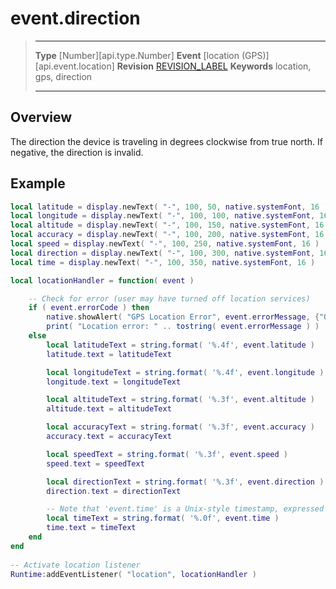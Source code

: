 
# event.direction

> --------------------- ------------------------------------------------------------------------------------------
> __Type__              [Number][api.type.Number]
> __Event__             [location (GPS)][api.event.location]
> __Revision__          [REVISION_LABEL](REVISION_URL)
> __Keywords__          location, gps, direction
> --------------------- ------------------------------------------------------------------------------------------

## Overview

The direction the device is traveling in degrees clockwise from true north. If negative, the direction is invalid.

## Example

``````lua
local latitude = display.newText( "-", 100, 50, native.systemFont, 16 )
local longitude = display.newText( "-", 100, 100, native.systemFont, 16 )
local altitude = display.newText( "-", 100, 150, native.systemFont, 16 )
local accuracy = display.newText( "-", 100, 200, native.systemFont, 16 )
local speed = display.newText( "-", 100, 250, native.systemFont, 16 )
local direction = display.newText( "-", 100, 300, native.systemFont, 16 )
local time = display.newText( "-", 100, 350, native.systemFont, 16 )

local locationHandler = function( event )

    -- Check for error (user may have turned off location services)
    if ( event.errorCode ) then
        native.showAlert( "GPS Location Error", event.errorMessage, {"OK"} )
        print( "Location error: " .. tostring( event.errorMessage ) )
    else
        local latitudeText = string.format( '%.4f', event.latitude )
        latitude.text = latitudeText

        local longitudeText = string.format( '%.4f', event.longitude )
        longitude.text = longitudeText

        local altitudeText = string.format( '%.3f', event.altitude )
        altitude.text = altitudeText

        local accuracyText = string.format( '%.3f', event.accuracy )
        accuracy.text = accuracyText

        local speedText = string.format( '%.3f', event.speed )
        speed.text = speedText

        local directionText = string.format( '%.3f', event.direction )
        direction.text = directionText

        -- Note that 'event.time' is a Unix-style timestamp, expressed in seconds since Jan. 1, 1970
        local timeText = string.format( '%.0f', event.time )
        time.text = timeText
    end
end
 
-- Activate location listener
Runtime:addEventListener( "location", locationHandler )
``````
